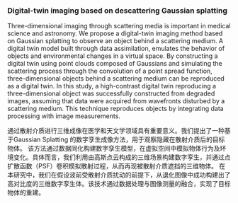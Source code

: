 ### Digital-twin imaging based on descattering Gaussian splatting

Three-dimensional imaging through scattering media is important in medical science and astronomy. We propose a digital-twin imaging method based on Gaussian splatting to observe an object behind a scattering medium. A digital twin model built through data assimilation, emulates the behavior of objects and environmental changes in a virtual space. By constructing a digital twin using point clouds composed of Gaussians and simulating the scattering process through the convolution of a point spread function, three-dimensional objects behind a scattering medium can be reproduced as a digital twin. In this study, a high-contrast digital twin reproducing a three-dimensional object was successfully constructed from degraded images, assuming that data were acquired from wavefronts disturbed by a scattering medium. This technique reproduces objects by integrating data processing with image measurements.

通过散射介质进行三维成像在医学和天文学领域具有重要意义。我们提出了一种基于Gaussian Splatting 的数字孪生成像方法，用于观察隐藏在散射介质后的目标物体。
该方法通过数据同化构建数字孪生模型，在虚拟空间中模拟物体行为及环境变化。具体而言，我们利用由高斯点云构成的三维场景构建数字孪生，并通过点扩散函数（PSF）卷积模拟散射过程，从而再现被散射介质遮挡的三维物体。
在本研究中，我们在假设波前受散射介质扰动的前提下，从退化图像中成功构建出了高对比度的三维数字孪生体。该技术通过数据处理与图像测量的融合，实现了目标物体的重建。
